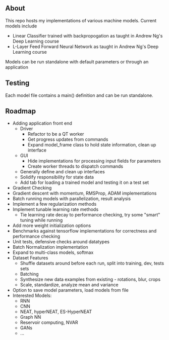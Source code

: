 ## About ##

This repo hosts my implementations of various machine models. Current models include
* Linear Classifier trained with backpropogation as taught in Andrew Ng's Deep Learning course
* L-Layer Feed Forward Neural Network as taught in Andrew Ng's Deep Learning course

Models can be run standalone with default parameters or through an application

## Testing ##

Each model file contains a main() definition and can be run standalone. 

## Roadmap ##

* Adding application front end
    * Driver  
        * Refactor to be a QT worker
        * Get progress updates from commands
        * Expand model_frame class to hold state information, clean up interface
    * GUI
        * Hide implementations for processing input fields for parameters
        * Create worker threads to dispatch commands
    * Generally define and clean up interfaces
    * Solidify responsibility for state data
    * Add tab for loading a trained model and testing it on a test set
* Gradient Checking
* Gradient descent with momentum, RMSProp, ADAM implementations
* Batch running models with parallelization, result analysis
* Implement a few regularization methods
* Implement tunable learning rate methods
    * Tie learning rate decay to performance checking, try some "smart" tuning while running
* Add more weight initialization options
* Benchmarks against tensorflow implementations for correctness and performance checking
* Unit tests, defensive checks around datatypes
* Batch Normalization implementation
* Expand to multi-class models, softmax
* Dataset Features
    * Shuffle datasets around before each run, split into training, dev, tests sets
    * Batching
    * Synthesize new data examples from existing - rotations, blur, crops
    * Scale, standardize, analyze mean and variance
* Option to save model parameters, load models from file
* Interested Models:
    * RNN
    * CNN
    * NEAT, hyperNEAT, ES-HyperNEAT
    * Graph NN
    * Reservoir computing, NVAR
    * GANs
    * ...